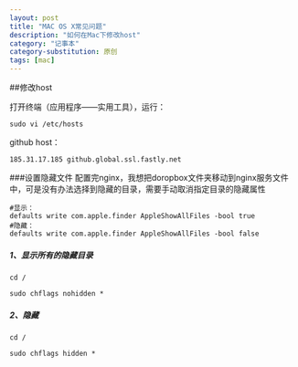 ```yaml
---
layout: post
title: "MAC OS X常见问题"
description: "如何在Mac下修改host"
category: "记事本"
category-substitution: 原创
tags: [mac]
---
```


##修改host

打开终端（应用程序——实用工具），运行：

	sudo vi /etc/hosts
	
github host：

	185.31.17.185 github.global.ssl.fastly.net


###设置隐藏文件
配置完nginx，我想把doropbox文件夹移动到nginx服务文件中，可是没有办法选择到隐藏的目录，需要手动取消指定目录的隐藏属性

    #显示：
    defaults write com.apple.finder AppleShowAllFiles -bool true
    #隐藏：
    defaults write com.apple.finder AppleShowAllFiles -bool false
    
##### 1、显示所有的隐藏目录


    cd /

    sudo chflags nohidden *

##### 2、隐藏

    cd /

    sudo chflags hidden *

